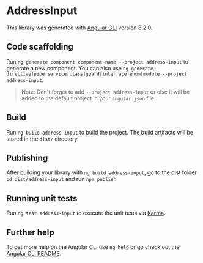 # AddressInput

This library was generated with [Angular CLI](https://github.com/angular/angular-cli) version 8.2.0.

## Code scaffolding

Run `ng generate component component-name --project address-input` to generate a new component. You can also use `ng generate directive|pipe|service|class|guard|interface|enum|module --project address-input`.

> Note: Don't forget to add `--project address-input` or else it will be added to the default project in your `angular.json` file.

## Build

Run `ng build address-input` to build the project. The build artifacts will be stored in the `dist/` directory.

## Publishing

After building your library with `ng build address-input`, go to the dist folder `cd dist/address-input` and run `npm publish`.

## Running unit tests

Run `ng test address-input` to execute the unit tests via [Karma](https://karma-runner.github.io).

## Further help

To get more help on the Angular CLI use `ng help` or go check out the [Angular CLI README](https://github.com/angular/angular-cli/blob/master/README.md).
